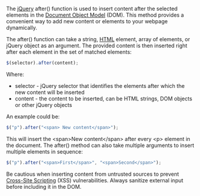 The [jQuery](../programming/jquery.md) after() function is used to insert content after the selected elements in the [Document Object Model](../web/dom.md) (DOM). This method provides a convenient way to add new content or elements to your webpage dynamically.

The after() function can take a string, [HTML](../web/http.md) element, array of elements, or jQuery object as an argument. The provided content is then inserted right after each element in the set of matched elements:

```javascript
$(selector).after(content);
```

Where:

- selector - jQuery selector that identifies the elements after which the new content will be inserted
- content - the content to be inserted, can be HTML strings, DOM objects or other jQuery objects

An example could be:

```javascript
$("p").after("<span> New content</span>");
```

This will insert the <span\>New content</span\> after every <p\> element in the document. The after() method can also take multiple arguments to insert multiple elements in sequence:

```javascript
$("p").after("<span>First</span>", "<span>Second</span>");
```

Be cautious when inserting content from untrusted sources to prevent [Cross-Site Scripting](../web/xss.md) (XSS) vulnerabilities. Always sanitize external input before including it in the DOM.
